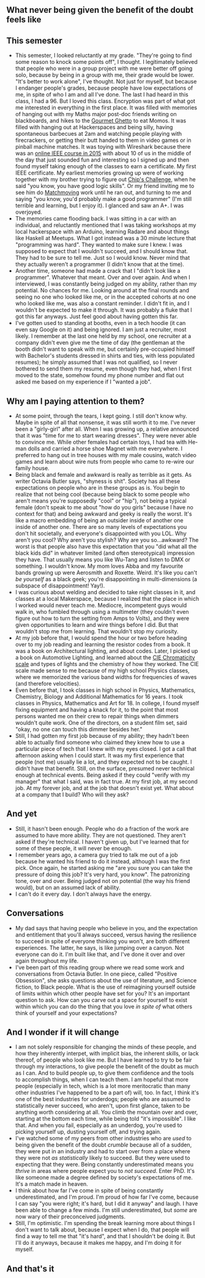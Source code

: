 ## What never being given the benefit of the doubt feels like

## This semester
- This semester, I looked reluctantly at my grade. "They're going to find some reason to knock some points off", I thought.
  I legitimately believed that people who were in a group project with me were better off going solo, because by being in a group with me,
  their grade would be lower. "It's better to work alone", I've thought. Not just for myself, but because I endanger people's grades, because
  people have low expectations of me, in spite of who I am and all I've done. 
  The last I had heard in this class, I had a 96. But I loved this class. Encryption was part of what got me interested in everything
  in the first place. It was filled with memories of hanging out with my Maths major post-doc friends writing on blackboards, and hikes
  to the [Gourmet Ghetto](https://en.wikipedia.org/wiki/Gourmet_Ghetto) to eat Momos. It was filled with hanging out at Hackerspaces and being silly, having spontaneous barbecues at 2am
  and watching people playing with firecrackers, or getting their butt handed to them in video games or in pinball machine matches.
  It was toying with Wireshark because there was an [online IEEE course in 2015](https://www.designnews.com/cec-archive/cec-semester-eight-2015/developing-testing-and-troubleshooting-ipv4-and-ipv6-using) with about 10 of us in the middle of the day that just sounded
  fun and interesting so I signed up and then found myself taking enough of the classes to earn a certificate. My first IEEE certificate.
  My earliest memories growing up were of working together with my brother trying to figure out [Chip's Challenge](https://en.wikipedia.org/wiki/Chip%27s_Challenge), when he said "you know, you have good
  logic skills". Or my friend inviting me to see him do [Matchmoving](https://en.wikipedia.org/wiki/Match_moving) work until he ran out,
  and turning to me and saying "you know, you'd probably make a good programmer" (I'm still terrible and learning, but I enjoy it). 
  I glanced and saw an A+. I was overjoyed.
- The memories came flooding back. I was sitting in a car with an individual, and reluctantly mentioned that I was taking
  workshops at my local hackerspace with an Arduino, learning Radare and about things like Haskell at Meetups. What I got 
  instead was a 30 minute lecture that "programming was hard". They wanted to make sure I knew. I was supposed to expect
  that I wouldn't succeed, and I should know that. They had to be sure to tell me. Just so I would know. Never mind that they 
  actually weren't a programmer (I didn't know that at the time).
- Another time, someone had made a crack that I "didn't look like a programmer". Whatever that meant. Over and over again.
  And when I interviewed, I was constantly being judged on my ability, rather than my potential. No chances for me. Looking 
  around at the final rounds and seeing no one who looked like me, or in the accepted cohorts at no one who looked like me,
  was also a constant reminder. I didn't fit in, and I wouldn't be expected to make it through. It was probably a fluke that I got
  this far anyways. Just feel good about having gotten this far.
- I've gotten used to standing at booths, even in a tech hoodie (it can even say Google on it) and being ignored. I am just a recruiter, most likely.
  I remember at the last one held by my school, one recruiter at a company didn't even give me the time of day (the gentleman at the booth didn't want to speak
  with me, but certainly pre-occupied himself with Bachelor's students dressed in shirts and ties, with less populated resumes); he simply assumed that I was not 
  qualified, so I never bothered to send them my resume, even though they had, when I first moved to the state, somehow found my phone number and flat
  out asked me based on my experience if I "wanted a job".
  
## Why am I paying attention to them?
- At some point, through the tears, I kept going. I still don't know why. Maybe in spite of all that nonsense, it was still
  worth it to me. I've never been a "girly-girl" after all. When I was growing up, a relative announced that it was "time for me
  to start wearing dresses". They were never able to convince me. While other females had certain toys, I had tea with He-man dolls
  and carried a horse shoe Magnet with me everywhere. 
  I preferred to hang out in tree houses with my male cousins,
  watch video games and learn about wire nuts from people who came to re-wire our family house. 
- Being black and female and awkward is really as terrible as it gets. As writer Octavia Butler says, "shyness is shit". Society has all these expectations on people who are in these
  groups as is. You begin to realize that not being cool (because being black to some people who aren't means you're supposedly "cool" or "hip"),
  not being a typical female (don't speak to me about "how do you girls" because I have no context for that) and being awkward and geeky
  is really the worst. It's like a macro embedding of being an outsider inside of another one inside of another one. There are so many levels
  of expectations you don't hit societally, and everyone's disappointed with you LOL. Why aren't you cool? Why aren't you stylish? Why are you
  so...awkward? The worst is that people also have this expectation that you "did what all the black kids did" in whatever limited (and often
  stereotypical) impression they have. That usually means you like Wu-Tang and listen to DMX or something. I wouldn't know. My mom loves
  Abba and my favourite bands growing up were Aerosmith and Roxette. Weird. It's like you can't *be yourself* as a black geek; you're 
  disappointing in multi-dimensions (a subspace of disappointment! Yay!).
- I was curious about welding and decided to take night classes in it, and classes at a local Makerspace, because I realized that
  the place in which I worked would never teach me. Mediocre, incompetent guys would walk in, who fumbled through using a multimeter 
  (they couldn't even figure out how to turn the setting from Amps to Volts),
  and they were given opportunities to learn and wire things before I did. But that wouldn't stop me from learning. That wouldn't stop my curiosity.
- At my job before that, I would spend the hour or two before heading over to my job reading and learning the resistor codes from
  a book. It was a book on Architectural lighting, and about codes. Later, I picked up a book on Automotive Lighting, and learned 
  about the [CIE Chromaticity scale](https://en.wikipedia.org/wiki/CIE_1931_color_space) and types of lights and the chemistry of how they worked. The CIE scale made sense to me because
  of my high school Physics classes, where we memorized the various band widths for frequencies of waves (and therefore velocities).
- Even before that, I took classes in high school in Physics, Mathematics, Chemistry, Biology and Additional Mathematics for 16 years.
  I took classes in Physics, Mathematics and Art for 18. In college, I found myself fixing equipment and having a knack for it, to the 
  point that most persons wanted me on their crew to repair things when dimmers wouldn't quite work. One of the directors, on a student
  film set, said "okay, no one can touch this dimmer besides her."
- Still, I had gotten my first job because of my ability; they hadn't been able to actually find someone who claimed they knew how to use
  a particular piece of tech that I knew with my eyes closed. I got a call that afternoon asking when I could start. It was my first experience that people (not me) usually lie a lot, and they expected not to be caught. I didn't have that benefit. Still, on the surface, presumed never technical enough at technical events. Being asked if they could "verify with my manager" that what I said, was in fact true. At my first job, at my second job.
  At my forever job, and at the job that doesn't exist yet. What about at a company that I build? Who will they ask?
  
## And yet
- Still, it hasn't been enough. People who do a fraction of the work are assumed to have more ability. They are not questioned. 
  They aren't asked if they're technical. I haven't given up, but I've learned that for some of these people, it will never be enough.
- I remember years ago, a camera guy tried to talk me out of a job because he wanted his friend to do it instead, although I was the first
  pick. Once again, he started asking me "are you sure you can take the pressure of doing this job? It's very hard, you know". The patronizing
  tone, over and over. Being judged not on potential (the way his friend would), but on an assumed lack of ability.
- I can't do it every day. I don't always have the energy.

## Conversations
- My dad says that having people who believe in you, and the expectation and entitlement that you'll always succeed, versus having the resilience to 
  succeed in spite of everyone thinking you won't, are both different experiences. The latter, he says, is like jumping over a canyon. Not everyone 
  can do it. I'm built like that, and I've done it over and over again throughout my life. 
- I've been part of this reading group where we read some work and conversations from Octavia Butler. In one piece, called "Positive Obsession",
  she asks questions about the use of literature, and Science fiction, to Black people. What is the use of reimagining yourself outside of limits
  within which other people have set for you? It's an important question to ask. How can you carve out a space for yourself to exist within which
  you can do the thing that you love *in spite of* what others think of yourself and your expectations?
  
## And I wonder if it will change
- I am not solely responsible for changing the minds of these people, and how they inherently interpet, with implicit bias, the inherent skills,
  or lack thereof, of people who look like me. But I have learned to try to be fair through my interactions, to give people the benefit of the doubt
  as much as I can. And to build people up, to give them confidence and the tools to accomplish things, when I can teach them. I am hopeful that
  more people (especially in tech, which is a lot more meritocratic than many other industries I've happened to be a part of) will, too. 
  In fact, I think it's one of the best industries for underdogs; people who are assumed to statistically never succeed, who aren't, upon first glance,
  taken to be anything worth considering at all. You climb the mountain over and over, starting at the bottom each time, while being told "it's impossible".
  I like that. And when you fail, especially as an underdog, you're used to picking yourself up, dusting yourself off, and trying again. 
- I've watched some of my peers from other industries who are *used* to being given the benefit of the doubt *crumble* because all of a sudden, they were
  put in an industry and had to start over from a place where they were not *as statistically* likely to succeed. But they were used to expecting that
  they were. Being constantly underestimated means you *thrive* in areas where people expect you to *not succeed*. Enter PhD. It's like someone made a degree
  defined by society's expectations of me. It's a match made in heaven.
- I think about how far I've come in spite of being constantly underestimated, and I'm proud. I'm proud of how far I've come, because I can say "you were right; it's hard, but I
 did it anyway" and laugh. I have been able to change a few minds. I'm still underestimated, but *some* are now wary of their preconceived judgments.
- Still, I'm optimistic. I'm spending the break learning more about things I don't want to talk about, because I expect when I do, that people will
 find a way to tell me that "it's hard", and that I shouldn't be doing it. But I'll do it anyways, because it makes me happy, and I'm doing it for myself.

## And that's it

